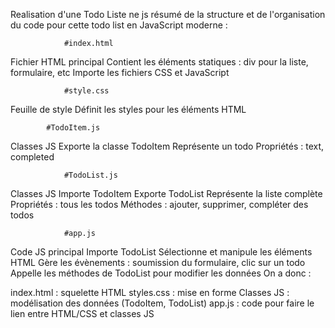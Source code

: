 Realisation d'une Todo Liste ne js
résumé de la structure et de l'organisation du code pour cette todo list en JavaScript moderne :

                #index.html
Fichier HTML principal
Contient les éléments statiques : div pour la liste, formulaire, etc
Importe les fichiers CSS et JavaScript

                #style.css
Feuille de style
Définit les styles pour les éléments HTML

            #TodoItem.js
Classes JS
Exporte la classe TodoItem
Représente un todo
Propriétés : text, completed

                #TodoList.js
Classes JS
Importe TodoItem
Exporte TodoList
Représente la liste complète
Propriétés : tous les todos
Méthodes : ajouter, supprimer, compléter des todos

                #app.js
Code JS principal
Importe TodoList
Sélectionne et manipule les éléments HTML
Gère les évènements : soumission du formulaire, clic sur un todo
Appelle les méthodes de TodoList pour modifier les données
On a donc :

index.html : squelette HTML
styles.css : mise en forme
Classes JS : modélisation des données (TodoItem, TodoList)
app.js : code pour faire le lien entre HTML/CSS et classes JS